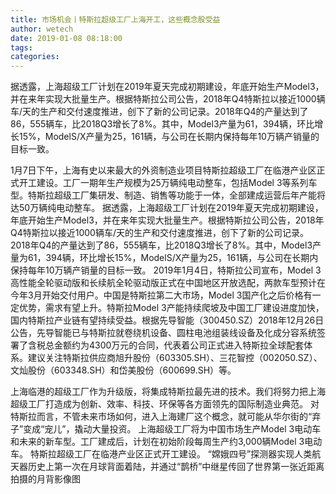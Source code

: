 ```yaml
---
title: 市场机会丨特斯拉超级工厂上海开工，这些概念股受益
author: wetech
date: 2019-01-08 08:18:00
tags: 
categories: 
---
```

据透露，上海超级工厂计划在2019年夏天完成初期建设，年底开始生产Model3，并在来年实现大批量生产。根据特斯拉公司公告，2018年Q4特斯拉以接近1000辆车/天的生产和交付速度推进，创下了新的公司记录。2018年Q4的产量达到了86，555辆车，比2018Q3增长了8%。其中，Model3产量为61，394辆，环比增长15%，ModelS/X产量为25，161辆，与公司在长期内保持每年10万辆产销量的目标一致。
<!-- more -->
1月7日下午，上海有史以来最大的外资制造业项目特斯拉超级工厂在临港产业区正式开工建设。工厂一期年生产规模为25万辆纯电动整车，包括Model 3等系列车型。特斯拉超级工厂集研发、制造、销售等功能于一体，全部建成运营后年产能将达50万辆纯电动整车。
据透露，上海超级工厂计划在2019年夏天完成初期建设，年底开始生产Model3，并在来年实现大批量生产。根据特斯拉公司公告，2018年Q4特斯拉以接近1000辆车/天的生产和交付速度推进，创下了新的公司记录。2018年Q4的产量达到了86，555辆车，比2018Q3增长了8%。其中，Model3产量为61，394辆，环比增长15%，ModelS/X产量为25，161辆，与公司在长期内保持每年10万辆产销量的目标一致。
2019年1月4日，特斯拉公司宣布，Model 3高性能全轮驱动版和长续航全轮驱动版正式在中国地区开放选配，两款车型预计在今年3月开始交付用户。中国是特斯拉第二大市场，Model 3国产化之后价格有一定优势，需求有望上升。特斯拉Model 3产能持续爬坡及中国工厂建设进度加快，国内特斯拉产业链有望持续受益。根据先导智能（300450.SZ）2018年12月26日公告，先导智能已与特斯拉就卷绕机设备、圆柱电池组装线设备及化成分容系统签署了含税总金额约为4300万元的合同，代表着公司正式进入特斯拉全球配套体系。建议关注特斯拉供应商旭升股份（603305.SH）、三花智控（002050.SZ）、文灿股份（603348.SH）和岱美股份（600699.SH）等。
 
 
上海临港的超级工厂作为升级版，将集成特斯拉最先进的技术。我们将努力把上海超级工厂打造成为创新、效率、科技、环保等各方面领先的国际制造业典范。
对特斯拉而言，不管未来市场如何，进入上海建厂这个概念，就可能从华尔街的“弃子”变成“宠儿”，撬动大量投资。
上海超级工厂将为中国市场生产Model 3电动车和未来的新车型。工厂建成后，计划在初始阶段每周生产约3,000辆Model 3电动车。
特斯拉超级工厂在临港产业区正式开工建设。
“嫦娥四号”探测器实现人类航天器历史上第一次在月球背面着陆，并通过“鹊桥”中继星传回了世界第一张近距离拍摄的月背影像图
